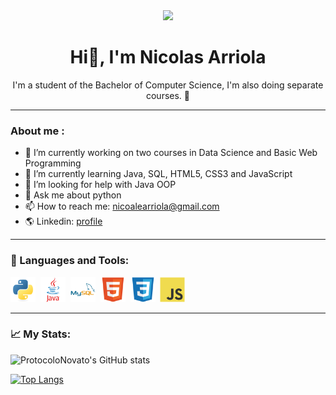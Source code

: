<div id="header" align="center">
    <img src="https://media.giphy.com/media/4rZA5D22301iMgrUNd/giphy.gif" width="200" />
    <h1 align="center">Hi👋, I'm Nicolas Arriola</h1>
        </h3 align="center"> 
            I'm a student of the Bachelor of Computer Science, I'm also doing separate courses. 💭
        </h3>
</div>

---
### About me :

- 🔭 I’m currently working on two courses in Data Science and Basic Web Programming
- 🌱 I’m currently learning Java, SQL, HTML5, CSS3 and JavaScript
- 🤔 I’m looking for help with Java OOP
- 💬 Ask me about python
- 📫 How to reach me: nicoalearriola@gmail.com
- 🌎 Linkedin: [profile](https://www.linkedin.com/in/nicolas-arriola-923369156/)

---

<div align="left">
    <h3> 🔨 Languages and Tools:</h3>
    <div>
        <img src="https://github.com/devicons/devicon/blob/master/icons/python/python-original.svg" title="Python" alt="Python" width="40" height="40"/>&nbsp;
        <img src="https://github.com/devicons/devicon/blob/master/icons/java/java-original-wordmark.svg" title="Java" alt="Java" width="40" height="40"/>&nbsp;
        <img src="https://github.com/devicons/devicon/blob/master/icons/mysql/mysql-original-wordmark.svg" title="MySQL" alt="MySQL" width="40" height="40"/>&nbsp;
        <img src="https://github.com/devicons/devicon/blob/master/icons/html5/html5-original.svg" title="HTML5" alt="HTML5" width="40" height="40"/>&nbsp;
        <img src="https://github.com/devicons/devicon/blob/master/icons/css3/css3-original.svg" title="css3" alt="css3" width="40" height="40"/>&nbsp;
        <img src="https://github.com/devicons/devicon/blob/master/icons/javascript/javascript-original.svg" title="javascript" alt="javascript" width="40" height="40"/>&nbsp;
    </div>
</div>   

---
### 📈 My Stats:

![ProtocoloNovato's GitHub stats](https://github-readme-stats.vercel.app/api?username=ProtocoloNovato&theme=radical&show_icons=true)

[![Top Langs](https://github-readme-stats.vercel.app/api/top-langs/?username=Protocolo&layout=compact)](https://github.com/anuraghazra/github-readme-stats)

